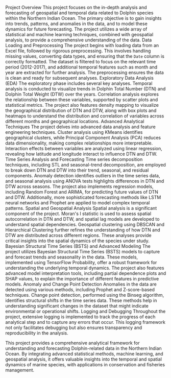 Project Overview
This project focuses on the in-depth analysis and forecasting of geospatial and temporal data related to Dolphin species within the Northern Indian Ocean. The primary objective is to gain insights into trends, patterns, and anomalies in the data, and to model these dynamics for future forecasting. The project utilizes a wide array of statistical and machine learning techniques, combined with geospatial analysis, to provide a comprehensive understanding of the data.
Data Loading and Preprocessing
The project begins with loading data from an Excel file, followed by rigorous preprocessing. This involves handling missing values, converting data types, and ensuring that the `Date` column is correctly formatted. The dataset is filtered to focus on the relevant time period (2012-2017), and additional temporal features such as month and year are extracted for further analysis. The preprocessing ensures the data is clean and ready for subsequent analyses.
Exploratory Data Analysis (EDA)
The exploratory phase includes several key analyses. Temporal analysis is conducted to visualize trends in Dolphin Total Number (DTN) and Dolphin Total Weight (DTW) over the years. Correlation analysis explores the relationship between these variables, supported by scatter plots and statistical metrics. The project also features density mapping to visualize the geographical distribution of DTN and DTW, along with box plots and heatmaps to understand the distribution and correlation of variables across different months and geographical locations.
Advanced Analytical Techniques
The project delves into advanced data analysis and feature engineering techniques. Cluster analysis using KMeans identifies geographical clusters, while Principal Component Analysis (PCA) reduces data dimensionality, making complex relationships more interpretable. Interaction effects between variables are analyzed using linear regression, revealing how latitude and longitude interact to influence DTN and DTW.
Time Series Analysis and Forecasting
Time series decomposition techniques, including STL and seasonal-trend decomposition, are employed to break down DTN and DTW into their trend, seasonal, and residual components. Anomaly detection identifies outliers in the time series data, and seasonal analysis using ANOVA tests highlights differences in DTN and DTW across seasons. The project also implements regression models, including Random Forest and ARIMA, for predicting future values of DTN and DTW. Additionally, more sophisticated forecasting methods like LSTM neural networks and Prophet are applied to model complex temporal patterns.
Spatial and Geospatial Analysis
Spatial analysis is a significant component of the project. Moran's I statistic is used to assess spatial autocorrelation in DTN and DTW, and spatial lag models are developed to understand spatial dependencies. Geospatial clustering using DBSCAN and Hierarchical Clustering further refines the understanding of how DTN and DTW are distributed across different regions. These analyses provide critical insights into the spatial dynamics of the species under study.
Bayesian Structural Time Series (BSTS) and Advanced Modeling
The project utilizes Bayesian Structural Time Series (BSTS) models to capture and forecast trends and seasonality in the data. These models, implemented using TensorFlow Probability, offer a robust framework for understanding the underlying temporal dynamics. The project also features advanced model interpretation tools, including partial dependence plots and SHAP values, to explain the importance of different features in predictive models.
Anomaly and Change Point Detection
Anomalies in the data are detected using various methods, including Prophet and Z-score-based techniques. Change point detection, performed using the Binseg algorithm, identifies structural shifts in the time series data. These methods help in understanding significant changes in the dataset that might indicate environmental or operational shifts.
Logging and Debugging
Throughout the project, extensive logging is implemented to track the progress of each analytical step and to capture any errors that occur. This logging framework not only facilitates debugging but also ensures transparency and reproducibility in the analysis.

This project provides a comprehensive analytical framework for understanding and forecasting Dolphin-related data in the Northern Indian Ocean. By integrating advanced statistical methods, machine learning, and geospatial analysis, it offers valuable insights into the temporal and spatial dynamics of marine species, with applications in conservation and fisheries management.
